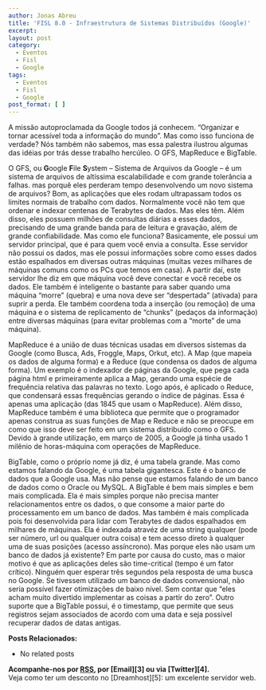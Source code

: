 ```yaml
---
author: Jonas Abreu
title: 'FISL 8.0 - Infraestrutura de Sistemas Distribuídos (Google)'
excerpt:
layout: post
category:
  - Eventos
  - Fisl
  - Google
tags:
  - Eventos
  - Fisl
  - Google
post_format: [ ]
---
```

A missão autoproclamada da Google todos já conhecem. “Organizar e tornar acessível toda a informação do mundo”. Mas como isso funciona de verdade? Nós também não sabemos, mas essa palestra ilustrou algumas das idéias por trás desse trabalho hercúleo. O GFS, MapReduce e BigTable. 

O GFS, ou **G**oogle **F**ile **S**ystem – Sistema de Arquivos da Google – é um sistema de arquivos de altíssima escalabilidade e com grande tolerância a falhas. mas porquê eles perderam tempo desenvolvendo um novo sistema de arquivos? Bom, as aplicações que eles rodam ultrapassam todos os limites normais de trabalho com dados. Normalmente você não tem que ordenar e indexar centenas de Terabytes de dados. Mas eles têm. Além disso, eles possuem milhões de consultas diárias a esses dados, precisando de uma grande banda para de leitura e gravação, além de grande confiabilidade. Mas como ele funciona? Basicamente, ele possui um servidor principal, que é para quem você envia a consulta. Esse servidor não possui os dados, mas ele possui informações sobre como esses dados estão espalhados em diversas outras máquinas (muitas vezes milhares de máquinas comuns como os PCs que temos em casa). A partir daí, este servidor lhe diz em que máquina você deve conectar e você recebe os dados. Ele também é inteligente o bastante para saber quando uma máquina “morre” (quebra) e uma nova deve ser “despertada” (ativada) para suprir a perda. Ele também coordena toda a inserção (ou remoção) de uma máquina e o sistema de replicamento de “chunks” (pedaços da informação) entre diversas máquinas (para evitar problemas com a “morte” de uma máquina). 

MapReduce é a união de duas técnicas usadas em diversos sistemas da Google (como Busca, Ads, Froggle, Maps, Orkut, etc). A Map (que mapeia os dados de alguma forma) e a Reduce (que condensa os dados de alguma forma). Um exemplo é o indexador de páginas da Google, que pega cada página html e primeiramente aplica a Map, gerando uma espécie de frequência relativa das palavras no texto. Logo após, é aplicado o Reduce, que condensará essas frequências gerando o índice de páginas. Essa é apenas uma aplicação (das 1845 que usam o MapReduce). Além disso, MapReduce também é uma biblioteca que permite que o programador apenas construa as suas funções de Map e Reduce e não se preocupe em como que isso deve ser feito em um sistema distribuído como o GFS. Devido à grande utilização, em março de 2005, a Google já tinha usado 1 milênio de horas-máquina com operações de MapReduce.

BigTable, como o próprio nome já diz, é uma tabela grande. Mas como estamos falando da Google, é uma tabela gigantesca. Este é o banco de dados que a Google usa. Mas não pense que estamos falando de um banco de dados como o Oracle ou MySQL. A BigTable é bem mais simples e bem mais complicada. Ela é mais simples porque não precisa manter relacionamentos entre os dados, o que consome a maior parte do processamento em um banco de dados. Mas também é mais complicada pois foi desenvolvida para lidar com Terabytes de dados espalhados em milhares de máquinas. Ela é indexada atravéz de uma string qualquer (pode ser número, url ou qualquer outra coisa) e tem acesso direto à qualquer uma de suas posições (acesso assíncrono). Mas porque eles não usam um banco de dados já existente? Em parte por causa do custo, mas o maior motivo é que as aplicações deles são time-critical (tempo é um fator crítico). Ninguém quer esperar três segundos pela resposta de uma busca no Google. Se tivessem utilizado um banco de dados convensional, não seria possível fazer otimizações de baixo nível. Sem contar que “eles acham muito divertido implementar as coisas a partir do zero”. Outro suporte que a BigTable possui, é o timestamp, que permite que seus registros sejam associados de acordo com uma data e seja possível recuperar dados de datas antigas.

**Posts Relacionados:** 
*   No related posts









**Acompanhe-nos por [ RSS][2], por [Email][3] ou via [Twitter][4].**  
Veja como ter um desconto no [Dreamhost][5]: um excelente servidor web.

 [1]: https://twitter.com/share
 [2]: http://feeds.feedburner.com/VidaGeek



